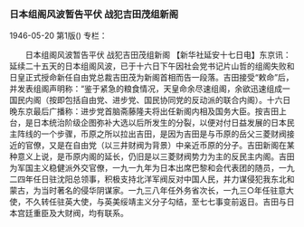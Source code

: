 ### 日本组阁风波暂告平伏  战犯吉田茂组新阁

1946-05-20
第1版()
专栏：

　　日本组阁风波暂告平伏
    战犯吉田茂组新阁
    【新华社延安十七日电】东京讯：延续二十五天的日本组阁风波，已于十六日下午因社会党书记片山哲的组阁失败和日皇正式授命新任自由党总裁吉田茂为新阁首相而告一段落。吉田接受“敕命”后，并发表组阁声明称：“鉴于紧急的粮食情况，天皇命余尽速组阁，余欲迅速组成一国民内阁（按即包括自由党、进步党、国民协同党的反动派的联合内阁）。十六日晚东京最后广播称：进步党首脑斋藤隆夫将出任新阁内相及国务大臣。按吉田上台，是日本统治阶级企图弥补大选以后所发生的分裂，以便对付日益发展的日本民主阵线的一个步骤，币原之所以拉出吉田，是因为吉田是与币原的岳父三菱财阀接近的官僚，又是在自由党（以三井财阀为背景）中亲近币原的分子。吉田新阁在某种意义上说，是币原内阁的延长，仍旧是以三菱财阀势力为主的反民主内阁。吉田为军国主义稳健派外交官僚，一九一九年为日本出席巴黎和会代表团的随员，一九二四年任日驻沈阳总领事，积极支持北洋军阀反对中国人民，并力谋侵犯我东北和蒙古，为当时著名的侵华阴谋家。一九三八年任外务省次长，一九三○年任驻意大使，不久转任驻英大使，与英美绥靖主义分子勾结，至七七事变前返日。吉田与日本宫廷重臣及大财阀，均有联系。
